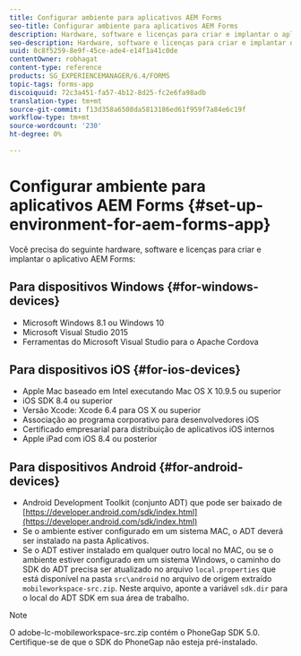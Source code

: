 ```yaml
---
title: Configurar ambiente para aplicativos AEM Forms
seo-title: Configurar ambiente para aplicativos AEM Forms
description: Hardware, software e licenças para criar e implantar o aplicativo AEM Forms.
seo-description: Hardware, software e licenças para criar e implantar o aplicativo AEM Forms.
uuid: 0c8f5259-8e9f-45ce-ade4-e14f1a41c0de
contentOwner: robhagat
content-type: reference
products: SG_EXPERIENCEMANAGER/6.4/FORMS
topic-tags: forms-app
discoiquuid: 72c3a451-fa57-4b12-8d25-fc2e6fa98adb
translation-type: tm+mt
source-git-commit: f13d358a6508da5813186ed61f959f7a84e6c19f
workflow-type: tm+mt
source-wordcount: '230'
ht-degree: 0%

---
```



# Configurar ambiente para aplicativos AEM Forms {#set-up-environment-for-aem-forms-app}

Você precisa do seguinte hardware, software e licenças para criar e implantar o aplicativo AEM Forms:

## Para dispositivos Windows {#for-windows-devices}

* Microsoft Windows 8.1 ou Windows 10
* Microsoft Visual Studio 2015
* Ferramentas do Microsoft Visual Studio para o Apache Cordova

## Para dispositivos iOS {#for-ios-devices}

* Apple Mac baseado em Intel executando Mac OS X 10.9.5 ou superior
* iOS SDK 8.4 ou superior
* Versão Xcode: Xcode 6.4 para OS X ou superior
* Associação ao programa corporativo para desenvolvedores iOS
* Certificado empresarial para distribuição de aplicativos iOS internos
* Apple iPad com iOS 8.4 ou posterior

## Para dispositivos Android {#for-android-devices}

* Android Development Toolkit (conjunto ADT) que pode ser baixado de [https://developer.android.com/sdk/index.html](https://developer.android.com/sdk/index.html)
* Se o ambiente estiver configurado em um sistema MAC, o ADT deverá ser instalado na pasta Aplicativos.
* Se o ADT estiver instalado em qualquer outro local no MAC, ou se o ambiente estiver configurado em um sistema Windows, o caminho do SDK do ADT precisa ser atualizado no arquivo `local.properties` que está disponível na pasta `src\android` no arquivo de origem extraído `mobileworkspace-src.zip`. Neste arquivo, aponte a variável `sdk.dir` para o local do ADT SDK em sua área de trabalho.

>[!NOTE]
>
>O adobe-lc-mobileworkspace-src.zip contém o PhoneGap SDK 5.0. Certifique-se de que o SDK do PhoneGap não esteja pré-instalado.
